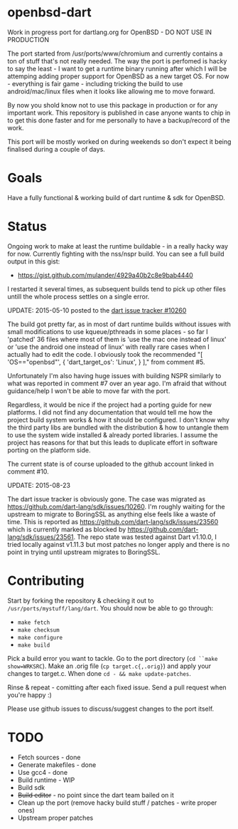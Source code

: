 # openbsd-dart
Work in progress port for dartlang.org for OpenBSD - DO NOT USE IN PRODUCTION

The port started from /usr/ports/www/chromium and currently contains a ton of
stuff that's not really needed. The way the port is perfomed is hacky to say the
least - I want to get a runtime binary running after which I will be attemping
adding proper support for OpenBSD as a new target OS. For now - everything is fair
game - including tricking the build to use android/mac/linux files when it looks
like allowing me to move forward.

By now you shold know not to use this package in production or for any important work.
This repository is published in case anyone wants to chip in to get this done faster
and for me personally to have a backup/record of the work.

This port will be mostly worked on during weekends so don't expect it being finalised
during a couple of days.

Goals
=====

Have a fully functional & working build of dart runtime & sdk for OpenBSD.

Status
======

Ongoing work to make at least the runtime buildable - in a really hacky way for now.
Currently fighting with the nss/nspr build. You can see a full build output in this gist:

 - https://gist.github.com/mulander/4929a40b2c8e9bab4440

I restarted it several times, as subsequent builds tend to pick up other files untill the
whole process settles on a single error.

UPDATE: 2015-05-10 posted to the [dart issue tracker #10260](https://code.google.com/p/dart/issues/detail?can=2&start=0&num=100&q=BSD&colspec=ID%20Type%20Status%20Priority%20Area%20Milestone%20Owner%20Summary%20Modified&groupby=&sort=&id=10260)

The build got pretty far, as in most of dart runtime builds without issues with small modifications to use kqueue/pthreads in some places - so far I 'patched' 36 files where most of them is 'use the mac one instead of linux' or 'use the android one instead of linux' with really rare cases when I actually had to edit the code. I obviously took the recommended "[ 'OS=="openbsd"', { 'dart_target_os': 'Linux', } ]," from comment #5.

Unfortunately I'm also having huge issues with building NSPR similarly to what was reported in comment #7 over an year ago. I'm afraid that without guidance/help I won't be able to move far with the port.

Regardless, it would be nice if the project had a porting guide for new platforms. I did not find any documentation that would tell me how the project build system works & how it should be configured. I don't know why the third party libs are bundled with the distribution & how to untangle them to use the system wide installed & already ported libraries. I assume the project has reasons for that but this leads to duplicate effort in software porting on the platform side.

The current state is of course uploaded to the github account linked in comment #10.

UPDATE: 2015-08-23

The dart issue tracker is obviously gone. The case was migrated as https://github.com/dart-lang/sdk/issues/10260. I'm roughly waiting for the upstream to migrate to BoringSSL as anything else feels like a waste of time. This is reported as https://github.com/dart-lang/sdk/issues/23560 which is currently marked as blocked by https://github.com/dart-lang/sdk/issues/23561. The repo state was tested against Dart v1.10.0, I tried locally against v1.11.3 but most patches no longer apply and there is no point in trying until upstream migrates to BoringSSL.

Contributing
============

Start by forking the repository & checking it out to `/usr/ports/mystuff/lang/dart`.
You should now be able to go through:

 - `make fetch`
 - `make checksum`
 - `make configure`
 - `make build`

Pick a build error you want to tackle. Go to the port directory (`cd ``make show=WRKSRC`).
Make an .orig file (`cp target.c{,.orig}`) and apply your changes to target.c. When done
`cd - && make update-patches`.

Rinse & repeat - comitting after each fixed issue. Send a pull request when you're happy :)

Please use github issues to discuss/suggest changes to the port itself.

TODO
====

 - Fetch sources - done
 - Generate makefiles - done
 - Use gcc4 - done
 - Build runtime - WIP
 - Build sdk
 - ~~Build editor~~ - no point since the dart team bailed on it
 - Clean up the port (remove hacky build stuff / patches - write proper ones)
 - Upstream proper patches

